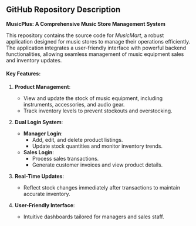 ## GitHub Repository Description

**MusicPlus: A Comprehensive Music Store Management System**

This repository contains the source code for *MusicMart*, a robust application designed for music stores to manage their operations efficiently. The application integrates a user-friendly interface with powerful backend functionalities, allowing seamless management of music equipment sales and inventory updates. 

#### Key Features:
1. **Product Management**:
   - View and update the stock of music equipment, including instruments, accessories, and audio gear.
   - Track inventory levels to prevent stockouts and overstocking.

2. **Dual Login System**:
   - **Manager Login**: 
     - Add, edit, and delete product listings.
     - Update stock quantities and monitor inventory trends.
   - **Sales Login**:
     - Process sales transactions.
     - Generate customer invoices and view product details.

3. **Real-Time Updates**:
   - Reflect stock changes immediately after transactions to maintain accurate inventory.

4. **User-Friendly Interface**:
   - Intuitive dashboards tailored for managers and sales staff.
